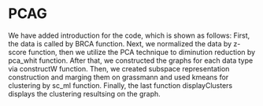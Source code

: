 # PCAG  
We have added introduction for the code, which is shown as follows: First, the data is called by BRCA function. Next, we normalized the data by z-score function, then we utilize the PCA technique to diminution reduction by pca_whit function. After that, we constructed the graphs for each data type via constructW function. Then, we created subspace representation construction and marging them on grassmann and used kmeans for clustering by sc_ml function. Finally, the last function displayClusters displays the clustering resultsing on the graph. 
